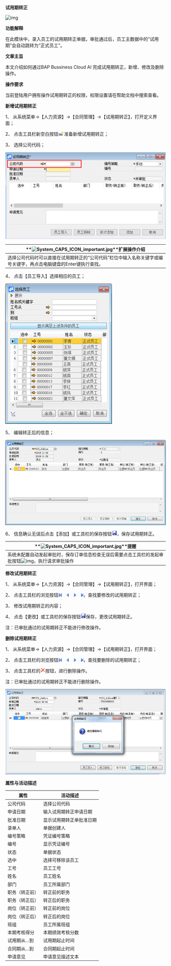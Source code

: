 **试用期转正**

![img](file:///C:\Users\admin\AppData\Local\Temp\msohtmlclip1\01\clip_image001.gif) 

 

**功能解释**

在此模块中，录入员工的试用期转正单据，审批通过后，员工主数据中的“试用期”会自动跳转为“正式员工”。

 

**文章主旨**

本文介绍如何通过BAP Bussiness Cloud AI 完成试用期转正，新增、修改及删除操作。

**操作要求**

当前登陆用户拥有操作试用期转正的权限，权限设置请在帮助文档中搜索查看。

**新增试用期转正**

1、 从系统菜单->【人力资源】->【合同管理】->【试用期转正】，打开定义界面；     

2、 点击工具栏新空白按钮![img](rlzy_ht\common\新建.png)准备新增试用期转正；

3、 选择公司代码；

![img](rlzy_ht\301.png)

| **![System_CAPS_ICON_important.jpg](file:///C:\Users\admin\AppData\Local\Temp\msohtmlclip1\01\clip_image005.gif)**扩展操作介绍 |
| ------------------------------------------------------------ |
| 选择公司代码时可以直接在试用期转正的“公司代码”栏位中输入名称关键字或编号关键字，再点击电脑键盘的Enter键执行查找。 |

 

4、 点击【员工导入】选择相应的员工；

![img](rlzy_ht\302.png)

5、 编辑转正后的信息；

![img](rlzy_ht\303.png)

6、 信息确认无误后点击【添加】或工具栏的保存按钮![img](rlzy_ht\common\保存.png)，保存试用期转正。

| **![System_CAPS_ICON_important.jpg](file:///C:\Users\admin\AppData\Local\Temp\msohtmlclip1\01\clip_image005.gif)**提醒 |
| ------------------------------------------------------------ |
| 系统未配置自动发起审批时，保存订单信息检查无误后需要点击工具栏的发起审批按钮![img](file:///C:\Users\admin\AppData\Local\Temp\msohtmlclip1\01\clip_image011.gif)，执行请求审批操作 |

**修改试用期转正**

1、 从系统菜单->【人力资源】->【合同管理】->【试用期转正】，打开界面；

2、 点击工具栏的浏览按钮![img](rlzy_ht\common\翻页.png)，查找要修改的试用期转正；

3、 修改试用期转正的内容；

4、 点击【更改】或工具栏的保存按钮![img](rlzy_ht\common\保存.png)保存，更改试用期转正。

注：已审批通过的试用期转正不能进行修改操作。

**删除试用期转正**

1、 从系统菜单->【人力资源】->【合同管理】->【试用期转正】，打开界面；

2、 点击工具栏的浏览按钮![img](rlzy_ht\common\翻页.png)，查找要删除的试用期转正；

3、 点击工具栏的![img](rlzy_ht\common\删除.png)按钮，进行删除操作。

注：已审批通过的试用期转正不能进行删除操作。

![img](rlzy_ht\304.png)

**属性与活动描述**

| **属性**       | **活动描述**             |
| -------------- | ------------------------ |
| 公司代码       | 选择公司代码             |
| 申请日期       | 输入试用期转正申请日期   |
| 批准日期       | 显示试用期转正单批准日期 |
| 录单人         | 单据创建人               |
| 编号策略       | 凭证编号策略             |
| 编号           | 显示凭证编号             |
| 状态           | 单据状态                 |
| 选中           | 选择可移除该员工         |
| 工号           | 员工工号                 |
| 姓名           | 员工姓名                 |
| 部门           | 员工所属部门             |
| 职务（转正前） | 转正前的职务             |
| 职务（转正后） | 转正后的职务             |
| 岗位（转正前） | 转正前的岗位             |
| 岗位（转正后） | 转正后的岗位             |
| 班组           | 员工所属班组             |
| 本期考核得分   | 本期绩效考核分数         |
| 试用期从…到    | 试用期起止时间           |
| 合同期从…到    | 合同期起止时间           |
| 申请意见       | 申请意见描述文本         |

 